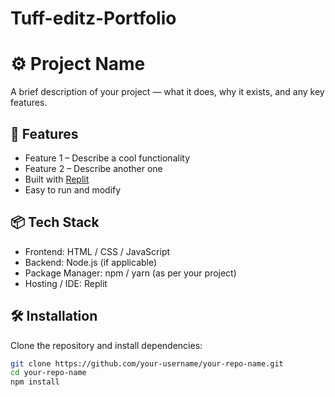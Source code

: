 # Tuff-editz-Portfolio
# ⚙️ Project Name

A brief description of your project — what it does, why it exists, and any key features.

## 🚀 Features

- Feature 1 – Describe a cool functionality
- Feature 2 – Describe another one
- Built with [Replit](https://replit.com)
- Easy to run and modify

## 📦 Tech Stack

- Frontend: HTML / CSS / JavaScript
- Backend: Node.js (if applicable)
- Package Manager: npm / yarn (as per your project)
- Hosting / IDE: Replit

## 🛠️ Installation

Clone the repository and install dependencies:

```bash
git clone https://github.com/your-username/your-repo-name.git
cd your-repo-name
npm install
